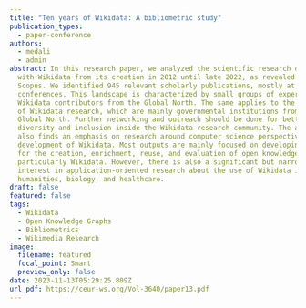 ```yaml
---
title: "Ten years of Wikidata: A bibliometric study"
publication_types:
  - paper-conference
authors:
  - medali
  - admin
abstract: In this research paper, we analyzed the scientific research dealing
  with Wikidata from its creation in 2012 until late 2022, as revealed by
  Scopus. We identified 945 relevant scholarly publications, mostly at
  conferences. This landscape is characterized by small groups of experts and
  Wikidata contributors from the Global North. The same applies to the funders
  of Wikidata research, which are mainly governmental institutions from the
  Global North. Further networking and outreach should be done for better
  diversity and inclusion inside the Wikidata research community. The analysis
  also finds an emphasis on research around computer science perspectives on the
  development of Wikidata. Most outputs are mainly focused on developing methods
  for the creation, enrichment, reuse, and evaluation of open knowledge graphs,
  particularly Wikidata. However, there is also a significant but narrower
  interest in application-oriented research about the use of Wikidata in digital
  humanities, biology, and healthcare.
draft: false
featured: false
tags:
  - Wikidata
  - Open Knowledge Graphs
  - Bibliometrics
  - Wikimedia Research
image:
  filename: featured
  focal_point: Smart
  preview_only: false
date: 2023-11-13T05:29:25.809Z
url_pdf: https://ceur-ws.org/Vol-3640/paper13.pdf
---
```

